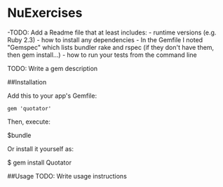 # NuExercises

-TODO: Add a Readme file that at least includes:
    - runtime versions (e.g. Ruby 2.3)
    - how to install any dependencies
      - In the Gemfile I noted "Gemspec" which lists bundler rake and rspec
      (if they don't have them, then gem install...)
    - how to run your tests from the command line

TODO: Write a gem description


##Installation

Add this to your app's Gemfile:

    gem 'quotator'

Then, execute:

  $bundle

Or install it yourself as:

  $ gem install Quotator

##Usage
TODO: Write usage instructions
